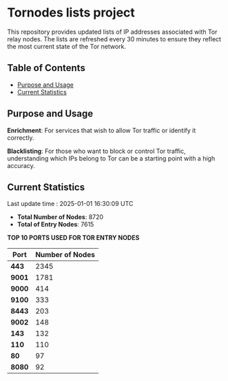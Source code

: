 # Tornodes lists project

This repository provides updated lists of IP addresses associated with Tor relay nodes. The lists are refreshed every 30 minutes to ensure they reflect the most current state of the Tor network.

## Table of Contents

- [Purpose and Usage](#purpose-and-usage)
- [Current Statistics](#current-statistics)


## Purpose and Usage

**Enrichment**: For services that wish to allow Tor traffic or identify it correctly.

**Blacklisting**: For those who want to block or control Tor traffic, understanding which IPs belong to Tor can be a starting point with a high accuracy.

## Current Statistics

Last update time : 2025-01-01 16:30:09 UTC

- **Total Number of Nodes**: 8720
- **Total of Entry Nodes**: 7615

**TOP 10 PORTS USED FOR TOR ENTRY NODES**

| **Port** | **Number of Nodes** |
|------|-----------------|
| **443**   | 2345  |
| **9001**   | 1781  |
| **9000**   | 414  |
| **9100**   | 333  |
| **8443**   | 203  |
| **9002**   | 148  |
| **143**   | 132  |
| **110**   | 110  |
| **80**   | 97  |
| **8080**   | 92  |


